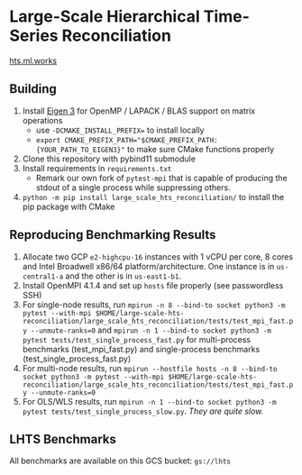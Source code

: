 # Large-Scale Hierarchical Time-Series Reconciliation

[hts.ml.works](http://hts.ml.works)


## Building

1. Install [Eigen 3](https://eigen.tuxfamily.org/index.php?title=Main_Page) for OpenMP / LAPACK / BLAS support on matrix operations
   * use `-DCMAKE_INSTALL_PREFIX=` to install locally
   * `export CMAKE_PREFIX_PATH="$CMAKE_PREFIX_PATH:{YOUR_PATH_TO_EIGEN3}"` to make sure CMake functions properly
2. Clone this repository with pybind11 submodule
3. Install requirements in `requirements.txt`
   * Remark our own fork of `pytest-mpi` that is capable of producing the stdout of a single process while suppressing others.
4. `python -m pip install large_scale_hts_reconciliation/` to install the pip package with CMake


## Reproducing Benchmarking Results

1. Allocate two GCP `e2-highcpu-16` instances with 1 vCPU per core, 8 cores and Intel Broadwell x86/64
platform/architecture. One instance is in `us-central1-a` and the other is in `us-east1-b1`.
2. Install OpenMPI 4.1.4 and set up `hosts` file properly (see passwordless SSH)
3. For single-node results, run `mpirun -n 8 --bind-to socket python3 -m pytest --with-mpi $HOME/large-scale-hts-reconciliation/large_scale_hts_reconciliation/tests/test_mpi_fast.py --unmute-ranks=0` and `mpirun -n 1 --bind-to socket python3 -m pytest tests/test_single_process_fast.py` for multi-process benchmarks (test_mpi_fast.py) and single-process benchmarks (test_single_process_fast.py)
4. For multi-node results, run `mpirun --hostfile hosts -n 8 --bind-to socket python3 -m pytest --with-mpi $HOME/large-scale-hts-reconciliation/large_scale_hts_reconciliation/tests/test_mpi_fast.py --unmute-ranks=0`
5. For OLS/WLS results, run `mpirun -n 1 --bind-to socket python3 -m pytest tests/test_single_process_slow.py`. *They are quite slow.*


## LHTS Benchmarks

All benchmarks are available on this GCS bucket: `gs://lhts`